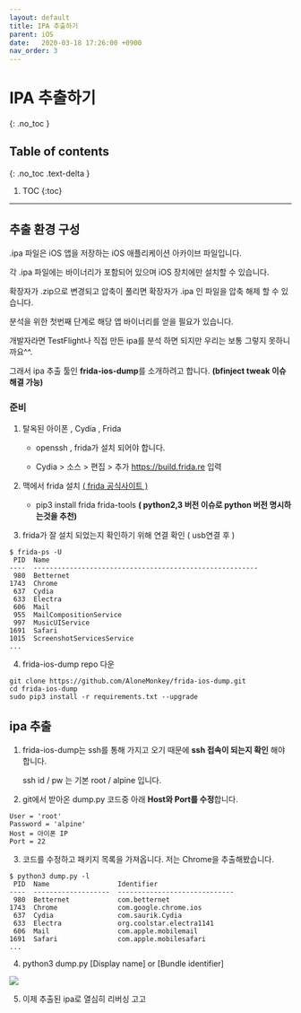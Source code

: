 ```yaml
---
layout: default
title: IPA 추출하기
parent: iOS
date:   2020-03-18 17:26:00 +0900
nav_order: 3
---
```


# IPA 추출하기

{: .no_toc }

## Table of contents
{: .no_toc .text-delta }

1. TOC
{:toc}

---

## 추출 환경 구성

.ipa 파일은 iOS 앱을 저장하는 iOS 애플리케이션 아카이브 파일입니다. 

각 .ipa 파일에는 바이너리가 포함되어 있으며 iOS 장치에만 설치할 수 있습니다. 

확장자가 .zip으로 변경되고 압축이 풀리면 확장자가 .ipa 인 파일을 압축 해제 할 수 있습니다.

분석을 위한 첫번째 단계로 해당 앱 바이너리를 얻을 필요가 있습니다.

개발자라면 TestFlight나 직접 만든 ipa를 분석 하면 되지만 우리는 보통 그렇지 못하니까요^^.

그래서 ipa 추출 툴인 **frida-ios-dump**를 소개하려고 합니다. **(bfinject tweak 이슈 해결 가능)**

### 준비

1) 탈옥된 아이폰 , Cydia , Frida

    - openssh , frida가 설치 되어야 합니다.

    - Cydia > 소스 > 편집 > 추가 https://build.frida.re 입력

2) 맥에서 frida 설치 [( frida 공식사이트 )](https://frida.re)

    - pip3 install frida frida-tools **( python2,3 버전 이슈로 python 버전 명시하는것을 추천)**

3) frida가 잘 설치 되었는지 확인하기 위해 연결 확인 ( usb연결 후 )

```
$ frida-ps -U
 PID  Name
----  --------------------------------------------------------
 980  Betternet
1743  Chrome
 637  Cydia
 633  Electra
 606  Mail
 955  MailCompositionService
 997  MusicUIService
1691  Safari
1015  ScreenshotServicesService
...
```

4) frida-ios-dump repo 다운

```
git clone https://github.com/AloneMonkey/frida-ios-dump.git
cd frida-ios-dump
sudo pip3 install -r requirements.txt --upgrade
```

## ipa 추출

1) frida-ios-dump는 ssh를 통해 가지고 오기 때문에 **ssh 접속이 되는지 확인** 해야 합니다.

   ssh id / pw 는 기본 root / alpine 입니다.

2) git에서 받아온 dump.py 코드중 아래 **Host와 Port를 수정**합니다.

``` 
User = 'root'
Password = 'alpine'
Host = 아이폰 IP
Port = 22
```

3) 코드를 수정하고 패키지 목록을 가져옵니다. 저는 Chrome을 추출해봤습니다. 
```
$ python3 dump.py -l
 PID  Name                 Identifier
----  -------------------  -----------------------------
 980  Betternet            com.betternet
1743  Chrome               com.google.chrome.ios
 637  Cydia                com.saurik.Cydia
 633  Electra              org.coolstar.electra1141
 606  Mail                 com.apple.mobilemail
1691  Safari               com.apple.mobilesafari
...
```

4) python3 dump.py [Display name] or [Bundle identifier]

<img src='{{ "/assets/images/ios/dump_ipa.png" | absolute_url }}'>

5) 이제 추출된 ipa로 열심히 리버싱 고고